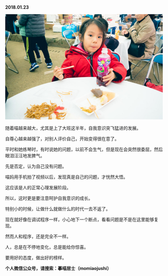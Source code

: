 
          
            
**2018.01.23**



![](img/51001-8dba25e6cb7f388d.jpg)




随着喵越来越大，尤其是上了大班这半年，自我意识突飞猛进的发展。

自尊心越来越强了，对别人评价自己，开始变得很在意了。

平时和她练琴时，有时说她的问题，以前不会生气，但是现在会突然很委屈，然后眼泪汪汪地发脾气。

先是否定，认为自己没有问题。

喵妈用手机拍了视频以后，发现真是自己的问题，才恍然大悟。

这应该是人的正常心理发展阶段。

所以，这时更是要注意呵护自我意识的成长。

特别小的时候，让做什么就做什么的时代一去不返了。

现在就好像在调试程序一样，小心地下一个断点，看看问题是不是在这里能够复现。

然而人和程序，还是完全不一样。

人，总是在不停地变化，总是能给你惊喜。

要用好的态度，做出好的榜样。


**个人微信公众号，请搜索：摹喵居士（momiaojushi）**

          
        